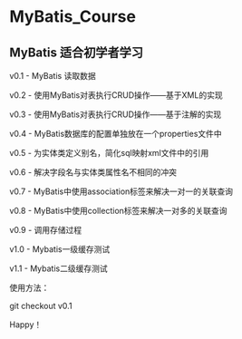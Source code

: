 # MyBatis_Course
MyBatis 适合初学者学习
---

v0.1 - MyBatis 读取数据

v0.2 - 使用MyBatis对表执行CRUD操作——基于XML的实现

v0.3 - 使用MyBatis对表执行CRUD操作——基于注解的实现

v0.4 - MyBatis数据库的配置单独放在一个properties文件中

v0.5 - 为实体类定义别名，简化sql映射xml文件中的引用

v0.6 - 解决字段名与实体类属性名不相同的冲突

v0.7 - MyBatis中使用association标签来解决一对一的关联查询

v0.8 - MyBatis中使用collection标签来解决一对多的关联查询

v0.9 - 调用存储过程

v1.0 - Mybatis一级缓存测试

v1.1 - Mybatis二级缓存测试

使用方法：

git checkout v0.1

Happy！

